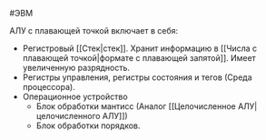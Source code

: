 #ЭВМ 

АЛУ с плавающей точкой включает в себя:
- Регистровый [[Стек|стек]]. Хранит информацию в [[Числа с плавающей точкой|формате с плавающей запятой]]. Имеет увеличенную разрядность.
- Регистры управления, регистры состояния и тегов (Среда процессора).
- Операционное устройство
	- Блок обработки мантисс (Аналог [[Целочисленное АЛУ|целочисленного АЛУ]])
	- Блок обработки порядков.